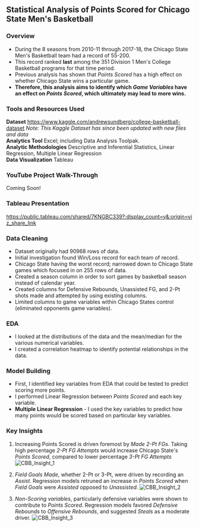 ## Statistical Analysis of Points Scored for Chicago State Men's Basketball

### Overview
  * During the 8 seasons from 2010-11 through 2017-18, the Chicago State Men's Basketball team had a record of 55-200.
  * This record ranked **last** among the 351 Division 1 Men's College Basketball programs for that time period.
  * Previous analysis has shown that *Points Scored* has a high effect on whether Chicago State wins a particular game.
  * **Therefore, this analysis aims to identify which _Game Variables_ have an effect on _Points Scored_, which ultimately may lead to more wins.**

### Tools and Resources Used  
  **Dataset** https://www.kaggle.com/andrewsundberg/college-basketball-dataset *Note: This Kaggle Dataset has since been updated with new files and data*  
  **Analytics Tool** Excel; including Data Analysis Toolpak.  
  **Analytic Methodologies** Descriptive and Inferential Statistics, Linear Regression, Multiple Linear Regression  
  **Data Visualization** Tableau  

### YouTube Project Walk-Through
Coming Soon!

### Tableau Presentation
https://public.tableau.com/shared/7KNGBC339?:display_count=y&:origin=viz_share_link

### Data Cleaning
  * Dataset originally had 90968 rows of data.
  * Initial investigation found Win/Loss record for each team of record.
  * Chicago State having the worst record; narrowed down to Chicago State games which focused in on 255 rows of data.
  * Created a season column in order to sort games by basketball season instead of calendar year.
  * Created columns for Defensive Rebounds, Unassisted FG, and 2-Pt shots made and attempted by using existing columns. 
  * Limited columns to game variables within Chicago States control (eliminated opponents game variables).

### EDA
  * I looked at the distributions of the data and the mean/median for the various numerical variables. 
  * I created a correlation heatmap to identify potential relationships in the data.

### Model Building
  * First, I identified key variables from EDA that could be tested to predict scoring more points.
  * I performed Linear Regression between *Points Scored* and each key variable.
  * **Multiple Linear Regression** - I used the key variables to predict how many points would be scored based on particular key variables.

### Key Insights
1. Increasing Points Scored is driven foremost by *Made 2-Pt FGs*. Taking high percentage *2-Pt FG Attempts* would increase Chicago State's *Points Scored*, compared to lower percentage *3-Pt FG Attempts*
![CBB_Insight_1](https://user-images.githubusercontent.com/79426455/110554337-97b6e780-8108-11eb-952c-6e992a18923b.JPG)


2. *Field Goals Made*, whether 2-Pt or 3-Pt, were driven by recording an *Assist*. Regression models retruned an increase in *Points Scored* when *Field Goals* were *Assisted* opposed to *Unassisted*.
![CBB_Insight_2](https://user-images.githubusercontent.com/79426455/110554360-a3a2a980-8108-11eb-9a77-dd97ceb3e0cb.JPG)

3. *Non-Scoring variables*, particularly defensive variables were shown to contribute to *Points Scored*. Regression models favored *Defensive Rebounds* to *Offensive Rebounds*, and suggested *Steals* as a moderate driver.
![CBB_Insight_3](https://user-images.githubusercontent.com/79426455/110554375-adc4a800-8108-11eb-8eef-09211dd93b8c.JPG)
